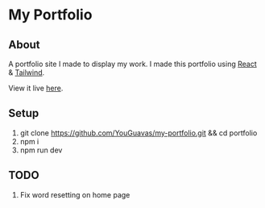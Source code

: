 # My Portfolio
## About
A portfolio site I made to display my work. I made this portfolio using [React](https://reactjs.org/) & [Tailwind](https://tailwindcss.com/).

View it live [here](https://patrickyambrick.com/).
## Setup
1. git clone https://github.com/YouGuavas/my-portfolio.git && cd portfolio
2. npm i
3. npm run dev

## TODO
1. Fix word resetting on home page
